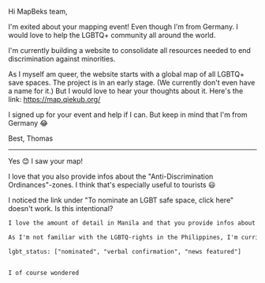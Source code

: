 Hi MapBeks team,

I'm exited about your mapping event!
Even though I'm from Germany. I would love to help the LGBTQ+ community all around the world.

I'm currently building a website to consolidate all resources needed to end discrimination against minorities.

As I myself am queer, the website starts with a global map of all LGBTQ+ save spaces. The project is in an early stage. (We currently don't even have a name for it.) But I would love to hear your thoughts about it.
Here's the link: https://map.qiekub.org/

I signed up for your event and help if I can. But keep in mind that I'm from Germany 😂

Best,
Thomas



---



Yes 😊 I saw your map!

I love that you also provide infos about the "Anti-Discrimination Ordinances"-zones.
I think that's especially useful to tourists 😃

I noticed the link under "To nominate an LGBT safe space, click here" doesn't work. Is this intentional?

``` txt
I love the amount of detail in Manila and that you provide infos about the zones.

As I'm not familiar with the LGBTQ-rights in the Philippines, I'm currious  

lgbt_status: ["nominated", "verbal confirmation", "news featured"]


I of course wondered 
```

